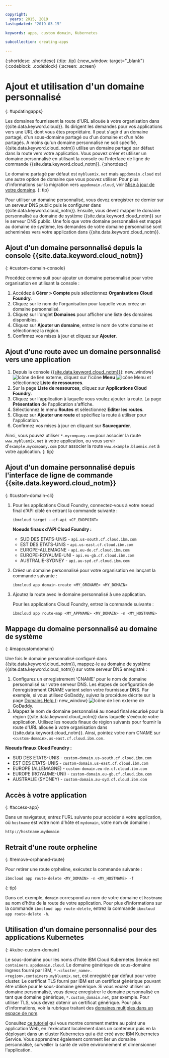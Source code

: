 ```yaml
---

copyright:
  years: 2015, 2019
lastupdated: "2019-03-15"

keywords: apps, custom domain, Kubernetes

subcollection: creating-apps

---
```


{:shortdesc: .shortdesc}
{:tip: .tip}
{:new_window: target="_blank"}
{:codeblock: .codeblock}
{:screen: .screen}

# Ajout et utilisation d'un domaine personnalisé
{: #updatingapps}

Les domaines fournissent la route d'URL allouée à votre organisation dans {{site.data.keyword.cloud}}. Ils dirigent  les demandes pour vos applications vers une URL dont vous êtes propriétaire. Il peut s'agir d'un domaine partagé, d'un sous-domaine partagé ou d'un domaine et d'un hôte partagés. A moins qu'un domaine personnalisé ne soit spécifié, {{site.data.keyword.cloud_notm}} utilise un domaine partagé par défaut dans la route vers votre application. Vous pouvez créer et utiliser un domaine personnalisé en utilisant la console ou l'interface de ligne de commande {{site.data.keyword.cloud_notm}}.
{:shortdesc}

Le domaine partagé par défaut est `mybluemix.net` mais `appdomain.cloud` est une autre option de domaine que vous pouvez utiliser. Pour plus d'informations sur la migration vers `appdomain.cloud`, voir [Mise à jour de votre domaine](/docs/apps/tutorials?topic=creating-apps-update-domain).
{: tip}

Pour utiliser un domaine personnalisé, vous devez enregistrer ce dernier sur un serveur DNS public puis le configurer dans {{site.data.keyword.cloud_notm}}. Ensuite, vous devez mapper le domaine personnalisé au domaine de système {{site.data.keyword.cloud_notm}} sur le serveur DNS public. Une fois que votre domaine personnalisé est mappé au domaine de système, les demandes de votre domaine personnalisé sont acheminées vers votre application
dans {{site.data.keyword.cloud_notm}}.

## Ajout d'un domaine personnalisé depuis la console {{site.data.keyword.cloud_notm}}
{: #custom-domain-console}

Procédez comme suit pour ajouter un domaine personnalisé pour votre organisation en utilisant la console :

1. Accédez à **Gérer > Compte** puis sélectionnez **Organisations Cloud Foundry**.
2. Cliquez sur le nom de l'organisation pour laquelle vous créez un domaine personnalisé.
3. Cliquez sur l'onglet **Domaines** pour afficher une liste des domaines disponibles.
4. Cliquez sur **Ajouter un domaine**, entrez le nom de votre domaine et sélectionnez la région.
5. Confirmez vos mises à jour et cliquez sur **Ajouter**.

## Ajout d'une route avec un domaine personnalisé vers une application

1. Depuis la console [{{site.data.keyword.cloud_notm}}](https://{DomainName}){: new_window} ![Icône de lien externe](../icons/launch-glyph.svg "Icône de lien externe"), cliquez sur l'icône **Menu** ![Icône Menu](../../icons/icon_hamburger.svg) et sélectionnez **Liste de ressources**.
2. Sur la page **Liste de ressources**, cliquez sur **Applications Cloud Foundry**.
3. Cliquez sur l'application à laquelle vous voulez ajouter la route. La page **Présentation** de l'application s'affiche.
4. Sélectionnez le menu **Routes** et sélectionnez **Editer les routes**.
5. Cliquez sur **Ajouter une route** et spécifiez la route à utiliser pour l'application.
6. Confirmez vos mises à jour en cliquant sur **Sauvegarder**.

Ainsi, vous pouvez utiliser `*.mycompany.com` pour associer la route `www.mybluemix.net` à votre application, ou vous servir d'`example.mycompany.com` pour associer la route `www.example.bluemix.net` à votre application.
{: tip}

## Ajout d'un domaine personnalisé depuis l'interface de ligne de commande {{site.data.keyword.cloud_notm}}
{: #custom-domain-cli}

1. Pour les applications Cloud Foundry, connectez-vous à votre noeud final d'API ciblé en entrant la commande suivante :
   ```
   ibmcloud target --cf-api <CF_ENDPOINT>
   ```
   
   **Noeuds finaux d'API Cloud Foundry :**
   * SUD DES ETATS-UNIS - `api.us-south.cf.cloud.ibm.com`
   * EST DES ETATS-UNIS - `api.us-east.cf.cloud.ibm.com`
   * EUROPE-ALLEMAGNE - `api.eu-de.cf.cloud.ibm.com`
   * EUROPE-ROYAUME-UNI - `api.eu-gb.cf.cloud.ibm.com`
   * AUSTRALIE-SYDNEY - `api.au-syd.cf.cloud.ibm.com`
   
2. Créez un domaine personnalisé pour votre organisation en lançant la commande suivante :
   ```
   ibmcloud app domain-create <MY_ORGNAME> <MY_DOMAIN>
   ```

3. Ajoutez la route avec le domaine personnalisé à une application.

   Pour les applications Cloud Foundry, entrez la commande suivante :
   ```
   ibmcloud app route-map <MY_APPNAME> <MY_DOMAIN> -n <MY_HOSTNAME>
   ```
   
## Mappage du domaine personnalisé au domaine de système
{: #mapcustomdomain}

Une fois le domaine personnalisé configuré dans {{site.data.keyword.cloud_notm}}, mappez-le au domaine de système
{{site.data.keyword.cloud_notm}} sur votre serveur DNS enregistré :

1. Configurez un enregistrement 'CNAME' pour le nom de domaine personnalisé sur votre serveur DNS. Les étapes de configuration de l'enregistrement
CNAME varient selon votre fournisseur DNS. Par exemple, si vous utilisez GoDaddy, suivez la procédure décrite sur la page [Domains Help ](https://www.godaddy.com/help/add-a-cname-record-19236){: new_window} ![Icône de lien externe](../icons/launch-glyph.svg "Icône de lien externe") de GoDaddy.
2. Mappez le nom de domaine personnalisé au noeud final sécurisé pour la région {{site.data.keyword.cloud_notm}} dans laquelle s'exécute
votre application. Utilisez les noeuds finaux de région suivants pour fournir la route d'URL allouée à votre organisation dans {{site.data.keyword.cloud_notm}}. Ainsi, pointez votre nom CNAME sur `<custom-domain>.us-east.cf.cloud.ibm.com.`

  **Noeuds finaux Cloud Foundry :**
  * SUD DES ETATS-UNIS - `custom-domain.us-south.cf.cloud.ibm.com`
  * EST DES ETATS-UNIS - `custom-domain.us-east.cf.cloud.ibm.com`
  * EUROPE (ALLEMAGNE) - `custom-domain.eu-de.cf.cloud.ibm.com`
  * EUROPE (ROYAUME-UNI) - `custom-domain.eu-gb.cf.cloud.ibm.com`
  * AUSTRALIE (SYDNEY) - `custom-domain.au-syd.cf.cloud.ibm.com`

## Accès à votre application
{: #access-app}

Dans un navigateur, entrez l'URL suivante pour accéder à votre application, où `hostname` est votre nom d'hôte et `mydomain`, votre nom de domaine :
```
http://hostname.mydomain
```

## Retrait d'une route orpheline
{: #remove-orphaned-route}

Pour retirer une route orpheline, exécutez la commande suivante :
```
ibmcloud app route-delete <MY_DOMAIN> -n <MY_HOSTNAME> -f
```
{: tip}

Dans cet exemple, `domain` correspond au nom de votre domaine et `hostname` au nom d'hôte de la route de votre application. Pour plus d'informations sur la commande `ibmcloud app route-delete`, entrez la commande `ibmcloud app route-delete -h`.

## Utilisation d'un domaine personnalisé pour des applications Kubernetes
{: #kube-custom-domain}

Le sous-domaine pour les noms d'hôte IBM Cloud Kubernetes Service est `containers.appdomain.cloud`. Le domaine générique de sous-domaine Ingress fourni par IBM, `*.<cluster_name>.<region>.containers.mybluemix.net`, est enregistré par défaut pour votre cluster. Le certificat TLS fourni par IBM est un certificat générique pouvant être utilisé pour le sous-domaine générique. Si vous voulez utiliser un domaine personnalisé, vous devez enregistrer le domaine personnalisé en tant que domaine générique, `*.custom_domain.net`, par exemple. Pour utiliser TLS, vous devez obtenir un certificat générique. Pour plus d'informations, voir la rubrique traitant des [domaines multiples dans un espace de nom](/docs/containers?topic=containers-ingress#multi-domains).

Consultez [ce tutoriel](/docs/tutorials?topic=solution-tutorials-scalable-webapp-kubernetes) qui vous montre comment mettre au point une application Web, en l'exécutant localement dans un conteneur puis en la déployant dans un cluster Kubernetes qui a été créé avec IBM Kubernetes Service. Vous apprendrez également comment lier un domaine personnalisé, surveiller la santé de votre environnement et dimensionner l'application.

